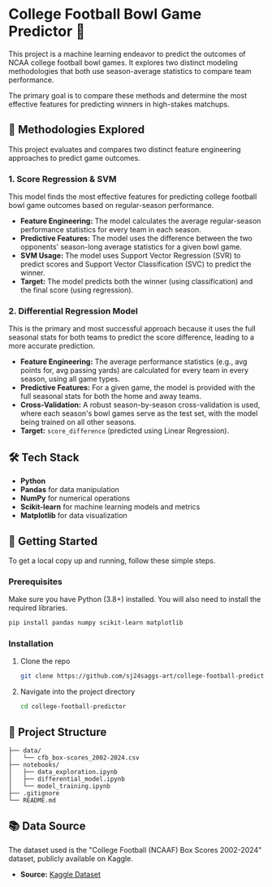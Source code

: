 # College Football Bowl Game Predictor 🏈

This project is a machine learning endeavor to predict the outcomes of NCAA college football bowl games. It explores two distinct modeling methodologies that both use season-average statistics to compare team performance.

The primary goal is to compare these methods and determine the most effective features for predicting winners in high-stakes matchups.

## 🔬 Methodologies Explored

This project evaluates and compares two distinct feature engineering approaches to predict game outcomes.

### 1\. Score Regression & SVM

This model finds the most effective features for predicting college football bowl game outcomes based on regular-season performance.

  * **Feature Engineering:** The model calculates the average regular-season performance statistics for every team in each season.
  * **Predictive Features:** The model uses the difference between the two opponents' season-long average statistics for a given bowl game.
  * **SVM Usage:** The model uses Support Vector Regression (SVR) to predict scores and Support Vector Classification (SVC) to predict the winner.
  * **Target:** The model predicts both the winner (using classification) and the final score (using regression).

### 2\. Differential Regression Model

This is the primary and most successful approach because it uses the full seasonal stats for both teams to predict the score difference, leading to a more accurate prediction.

  * **Feature Engineering:** The average performance statistics (e.g., avg points for, avg passing yards) are calculated for every team in every season, using all game types.
  * **Predictive Features:** For a given game, the model is provided with the full seasonal stats for both the home and away teams.
  * **Cross-Validation:** A robust season-by-season cross-validation is used, where each season's bowl games serve as the test set, with the model being trained on all other seasons.
  * **Target:** `score_difference` (predicted using Linear Regression).

## 🛠️ Tech Stack

  * **Python**
  * **Pandas** for data manipulation
  * **NumPy** for numerical operations
  * **Scikit-learn** for machine learning models and metrics
  * **Matplotlib** for data visualization

## 🚀 Getting Started

To get a local copy up and running, follow these simple steps.

### Prerequisites

Make sure you have Python (3.8+) installed. You will also need to install the required libraries.

```sh
pip install pandas numpy scikit-learn matplotlib
```

### Installation

1.  Clone the repo
    ```sh
    git clone https://github.com/sj24saggs-art/college-football-predictor.git
    ```
2.  Navigate into the project directory
    ```sh
    cd college-football-predictor
    ```

## 📁 Project Structure

```
├── data/
│   └── cfb_box-scores_2002-2024.csv
├── notebooks/
│   ├── data_exploration.ipynb
│   ├── differential_model.ipynb
│   └── model_training.ipynb
├── .gitignore
└── README.md
```

## 📚 Data Source

The dataset used is the "College Football (NCAAF) Box Scores 2002-2024" dataset, publicly available on Kaggle.

  * **Source:** [Kaggle Dataset](https://www.kaggle.com/datasets/cviaxmiwnptr/college-football-team-stats-2002-to-january-2024)
